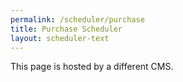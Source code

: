 ```yaml
---
permalink: /scheduler/purchase
title: Purchase Scheduler
layout: scheduler-text
---
```


This page is hosted by a different CMS.

